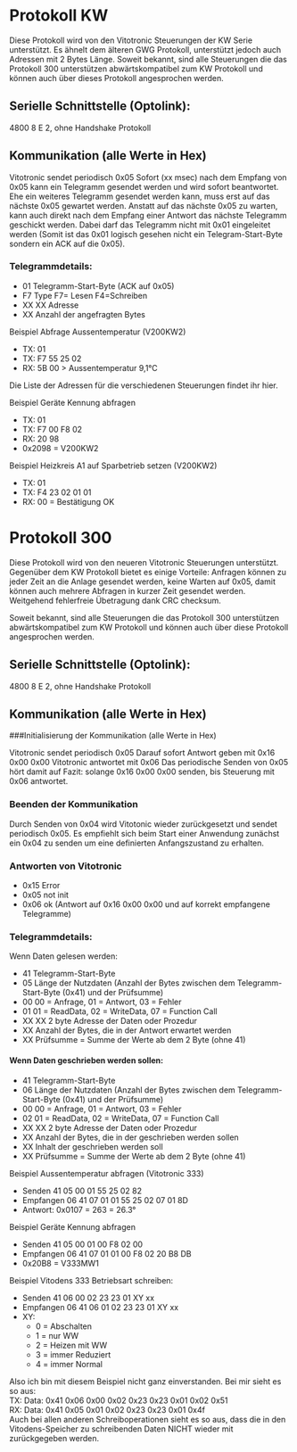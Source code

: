 # Protokoll KW

Diese Protokoll wird von den Vitotronic Steuerungen der KW Serie unterstützt.
Es ähnelt dem älteren GWG Protokoll, unterstützt jedoch auch Adressen mit 2 Bytes Länge.
Soweit bekannt, sind alle Steuerungen die das Protokoll 300 unterstützen abwärtskompatibel zum KW Protokoll und können auch über dieses Protokoll angesprochen werden.

## Serielle Schnittstelle (Optolink):
4800 8 E 2, ohne Handshake Protokoll

## Kommunikation (alle Werte in Hex)

Vitotronic sendet periodisch 0x05
Sofort (xx msec) nach dem Empfang von 0x05 kann ein Telegramm gesendet werden und wird sofort beantwortet.
Ehe ein weiteres Telegramm gesendet werden kann, muss erst auf das nächste 0x05 gewartet werden.
Anstatt auf das nächste 0x05 zu warten, kann auch direkt nach dem Empfang einer Antwort das nächste Telegramm geschickt werden. Dabei darf das Telegramm nicht mit 0x01 eingeleitet werden (Somit ist das 0x01 logisch gesehen nicht ein Telegram-Start-Byte sondern ein ACK auf die 0x05).

### Telegrammdetails:
* 01 Telegramm-Start-Byte (ACK auf 0x05)
* F7 Type F7= Lesen F4=Schreiben
* XX XX Adresse
* XX Anzahl der angefragten Bytes

Beispiel Abfrage Aussentemperatur (V200KW2)
* TX: 01
* TX: F7 55 25 02
* RX: 5B 00 > Aussentemperatur 9,1°C

Die Liste der Adressen für die verschiedenen Steuerungen findet ihr hier.

Beispiel Geräte Kennung abfragen
* TX: 01
* TX: F7 00 F8 02
* RX: 20 98
* 0x2098 = V200KW2

Beispiel Heizkreis A1 auf Sparbetrieb setzen (V200KW2)  
* TX: 01
* TX: F4 23 02 01 01
* RX: 00 = Bestätigung OK

# Protokoll 300

Diese Protokoll wird von den neueren Vitotronic Steuerungen unterstützt.
Gegenüber dem KW Protokoll bietet es einige Vorteile:
Anfragen können zu jeder Zeit an die Anlage gesendet werden, keine Warten auf 0x05, damit können auch mehrere Abfragen in kurzer Zeit gesendet werden.
Weitgehend fehlerfreie Übetragung dank CRC checksum.

Soweit bekannt, sind alle Steuerungen die das Protokoll 300 unterstützen abwärtskompatibel zum KW Protokoll und können auch über diese Protokoll angesprochen werden.

## Serielle Schnittstelle (Optolink):

4800 8 E 2, ohne Handshake Protokoll

## Kommunikation (alle Werte in Hex)

###Initialisierung der Kommunikation (alle Werte in Hex)

Vitotronic sendet periodisch 0x05
Darauf sofort Antwort geben mit 0x16 0x00 0x00
Vitotronic antwortet mit 0x06
Das periodische Senden von 0x05 hört damit auf
Fazit: solange 0x16 0x00 0x00 senden, bis Steuerung mit 0x06 antwortet.

### Beenden der Kommunikation
Durch Senden von 0x04 wird Vitotonic wieder zurückgesetzt und sendet periodisch 0x05.
Es empfiehlt sich beim Start einer Anwendung zunächst ein 0x04 zu senden um eine definierten Anfangszustand zu erhalten.

### Antworten von Vitotronic
* 0x15 Error
* 0x05 not init
* 0x06 ok (Antwort auf 0x16 0x00 0x00 und auf korrekt empfangene Telegramme)

### Telegrammdetails:
Wenn Daten gelesen werden:
* 41 Telegramm-Start-Byte
* 05 Länge der Nutzdaten (Anzahl der Bytes zwischen dem Telegramm-Start-Byte (0x41) und der Prüfsumme)
* 00 00 = Anfrage, 01 = Antwort, 03 = Fehler
* 01 01 = ReadData, 02 = WriteData, 07 = Function Call
* XX XX 2 byte Adresse der Daten oder Prozedur
* XX Anzahl der Bytes, die in der Antwort erwartet werden
* XX Prüfsumme = Summe der Werte ab dem 2 Byte (ohne 41)

#### Wenn Daten geschrieben werden sollen:
* 41 Telegramm-Start-Byte
* 06 Länge der Nutzdaten (Anzahl der Bytes zwischen dem Telegramm-Start-Byte (0x41) und der Prüfsumme)
* 00 00 = Anfrage, 01 = Antwort, 03 = Fehler
* 02 01 = ReadData, 02 = WriteData, 07 = Function Call
* XX XX 2 byte Adresse der Daten oder Prozedur
* XX Anzahl der Bytes, die in der geschrieben werden sollen
* XX Inhalt der geschrieben werden soll
* XX Prüfsumme = Summe der Werte ab dem 2 Byte (ohne 41)

Beispiel Aussentemperatur abfragen (Vitotronic 333)
* Senden 41 05 00 01 55 25 02 82
* Empfangen 06 41 07 01 01 55 25 02 07 01 8D
* Antwort: 0x0107 = 263 = 26.3°

Beispiel Geräte Kennung abfragen
* Senden 41 05 00 01 00 F8 02 00
* Empfangen 06 41 07 01 01 00 F8 02 20 B8 DB
* 0x20B8 = V333MW1

Beispiel Vitodens 333 Betriebsart schreiben:
* Senden 41 06 00 02 23 23 01 XY xx
* Empfangen 06 41 06 01 02 23 23 01 XY xx
* XY:
	* 0 = Abschalten
	* 1 = nur WW
	* 2 = Heizen mit WW
	* 3 = immer Reduziert
	* 4 = immer Normal

Also ich bin mit diesem Beispiel nicht ganz einverstanden. Bei mir sieht es so aus:  
TX: Data: 0x41 0x06 0x00 0x02 0x23 0x23 0x01 0x02 0x51  
RX: Data: 0x41 0x05 0x01 0x02 0x23 0x23 0x01 0x4f  
Auch bei allen anderen Schreiboperationen sieht es so aus, dass die in den Vitodens-Speicher zu schreibenden Daten NICHT wieder mit zurückgegeben werden.